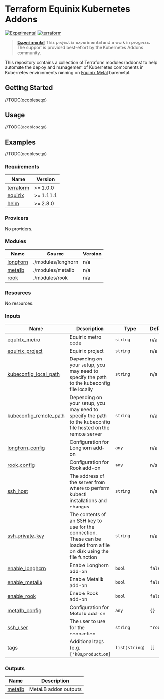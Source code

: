 # Terraform Equinix Kubernetes Addons

[![Experimental](https://img.shields.io/badge/Stability-Experimental-red.svg)](https://github.com/equinix-labs/standards#about-uniform-standards)
[![terraform](https://github.com/equinix-labs/terraform-equinix-template/actions/workflows/integration.yaml/badge.svg)](https://github.com/equinix-labs/terraform-equinix-template/actions/workflows/integration.yaml)

> **[Experimental](https://github.com/equinix-labs/equinix-labs/blob/main/experimental-statement.md)**
> This project is experimental and a work in progress. The support is provided best-effort by the Kubernetes Addons community.
>
>

This repository contains a collection of Terraform modules (addons) to help automate the deploy and management of Kubernetes components in Kubernetes environments running on [Equinix Metal](https://deploy.equinix.com/) baremetal.

## Getting Started
//TODO(ocobleseqx)

## Usage
//TODO(ocobleseqx)

## Examples
//TODO(ocobleseqx)

<!-- BEGIN_TF_DOCS -->
### Requirements

| Name | Version |
|------|---------|
| <a name="requirement_terraform"></a> [terraform](#requirement\_terraform) | >= 1.0.0 |
| <a name="requirement_equinix"></a> [equinix](#requirement\_equinix) | >= 1.11.1 |
| <a name="requirement_helm"></a> [helm](#requirement\_helm) | >= 2.8.0 |

### Providers

No providers.

### Modules

| Name | Source | Version |
|------|--------|---------|
| <a name="module_longhorn"></a> [longhorn](#module\_longhorn) | ./modules/longhorn | n/a |
| <a name="module_metallb"></a> [metallb](#module\_metallb) | ./modules/metallb | n/a |
| <a name="module_rook"></a> [rook](#module\_rook) | ./modules/rook | n/a |

### Resources

No resources.

### Inputs

| Name | Description | Type | Default | Required |
|------|-------------|------|---------|:--------:|
| <a name="input_equinix_metro"></a> [equinix\_metro](#input\_equinix\_metro) | Equinix metro code | `string` | n/a | yes |
| <a name="input_equinix_project"></a> [equinix\_project](#input\_equinix\_project) | Equinix project | `string` | n/a | yes |
| <a name="input_kubeconfig_local_path"></a> [kubeconfig\_local\_path](#input\_kubeconfig\_local\_path) | Depending on your setup, you may need to specify the path to the kubeconfig file locally | `string` | n/a | yes |
| <a name="input_kubeconfig_remote_path"></a> [kubeconfig\_remote\_path](#input\_kubeconfig\_remote\_path) | Depending on your setup, you may need to specify the path to the kubeconfig file hosted on the remote server | `string` | n/a | yes |
| <a name="input_longhorn_config"></a> [longhorn\_config](#input\_longhorn\_config) | Configuration for Longhorn add-on | `any` | n/a | yes |
| <a name="input_rook_config"></a> [rook\_config](#input\_rook\_config) | Configuration for Rook add-on | `any` | n/a | yes |
| <a name="input_ssh_host"></a> [ssh\_host](#input\_ssh\_host) | The address of the server from where to perform kubectl installations and changes | `string` | n/a | yes |
| <a name="input_ssh_private_key"></a> [ssh\_private\_key](#input\_ssh\_private\_key) | The contents of an SSH key to use for the connection. These can be loaded from a file on disk using the file function | `string` | n/a | yes |
| <a name="input_enable_longhorn"></a> [enable\_longhorn](#input\_enable\_longhorn) | Enable Longhorn add-on | `bool` | `false` | no |
| <a name="input_enable_metallb"></a> [enable\_metallb](#input\_enable\_metallb) | Enable Metallb add-on | `bool` | `false` | no |
| <a name="input_enable_rook"></a> [enable\_rook](#input\_enable\_rook) | Enable Rook add-on | `bool` | `false` | no |
| <a name="input_metallb_config"></a> [metallb\_config](#input\_metallb\_config) | Configuration for Metallb add-on | `any` | `{}` | no |
| <a name="input_ssh_user"></a> [ssh\_user](#input\_ssh\_user) | The user to use for the connection | `string` | `"root"` | no |
| <a name="input_tags"></a> [tags](#input\_tags) | Additional tags (e.g. `['k8s`,`production`] | `list(string)` | `[]` | no |

### Outputs

| Name | Description |
|------|-------------|
| <a name="output_metallb"></a> [metallb](#output\_metallb) | MetaLB addon outputs |
<!-- END_TF_DOCS -->
